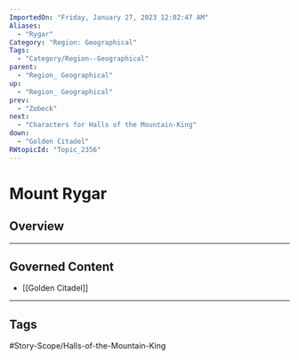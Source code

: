 ```yaml
---
ImportedOn: "Friday, January 27, 2023 12:02:47 AM"
Aliases:
  - "Rygar"
Category: "Region: Geographical"
Tags:
  - "Category/Region--Geographical"
parent:
  - "Region_ Geographical"
up:
  - "Region_ Geographical"
prev:
  - "Zobeck"
next:
  - "Characters for Halls of the Mountain-King"
down:
  - "Golden Citadel"
RWtopicId: "Topic_2356"
---
```

# Mount Rygar
## Overview
---
## Governed Content
- [[Golden Citadel]]


---
## Tags
#Story-Scope/Halls-of-the-Mountain-King

